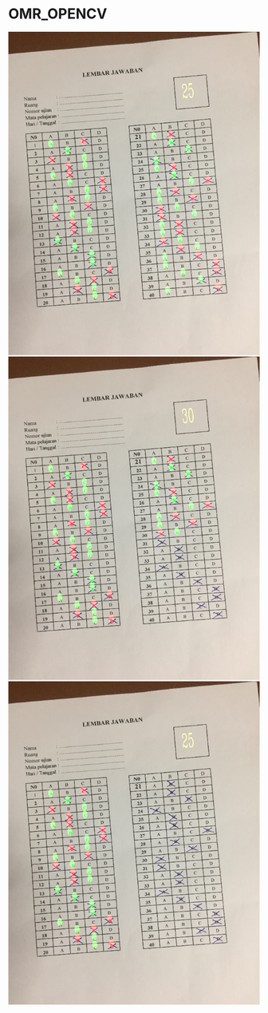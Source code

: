 # OMR_OPENCV

![Result of question 1-40](https://github.com/yuriarfil/OMR_OPENCV/blob/main/Save_1_AK1.png)
![Result of question 1-30](https://github.com/yuriarfil/OMR_OPENCV/blob/main/Save_2_AK2.png)
![Result of question 1-20](https://github.com/yuriarfil/OMR_OPENCV/blob/main/Save_3_AK3.png)
